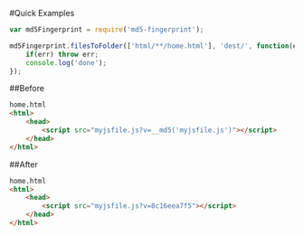#Quick Examples
```javascript
var md5Fingerprint = require('md5-fingerprint');

md5Fingerprint.filesToFolder(['html/**/home.html'], 'dest/', function(err){
	if(err) throw err;
	console.log('done');
});
```

##Before
```html
home.html
<html>
	<head>
		<script src="myjsfile.js?v=__md5('myjsfile.js')"></script>
	</head>
</html>
```

##After
```html
home.html
<html>
	<head>
		<script src="myjsfile.js?v=8c16eea7f5"></script>
	</head>
</html>
```